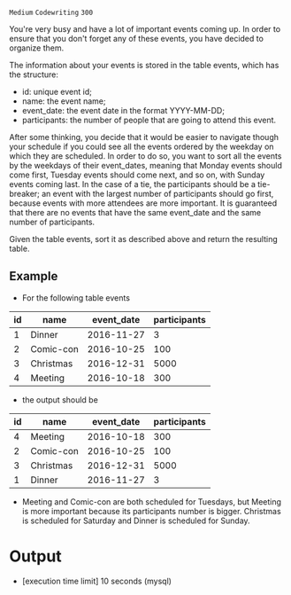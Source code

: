 `Medium`	`Codewriting` 	`300`

You're very busy and have a lot of important events coming up. In order to ensure that you don't forget any of these events, you have decided to organize them.

The information about your events is stored in the table events, which has the structure:

- id: unique event id;
- name: the event name;
- event_date: the event date in the format YYYY-MM-DD;
- participants: the number of people that are going to attend this event.

After some thinking, you decide that it would be easier to navigate though your schedule if you could see all the events ordered by the weekday on which they are scheduled. In order to do so, you want to sort all the events by the weekdays of their event_dates, meaning that Monday events should come first, Tuesday events should come next, and so on, with Sunday events coming last. In the case of a tie, the participants should be a tie-breaker; an event with the largest number of participants should go first, because events with more attendees are more important. It is guaranteed that there are no events that have the same event_date and the same number of participants.

Given the table events, sort it as described above and return the resulting table.

## Example

- For the following table events

| id  | name      | event_date | participants |
|-----|-----------|------------|--------------|
| 1   | Dinner    | 2016-11-27 | 3            |
| 2   | Comic-con | 2016-10-25 | 100          |
| 3   | Christmas | 2016-12-31 | 5000         |
| 4   | Meeting   | 2016-10-18 | 300          |

- the output should be

| id   | name      | event_date | participants |
|------|-----------|------------|--------------|
| 4    | Meeting   | 2016-10-18 | 300          |
| 2    | Comic-con | 2016-10-25 | 100          |
| 3    | Christmas | 2016-12-31 | 5000         |
| 1    | Dinner    | 2016-11-27 | 3            |

- Meeting and Comic-con are both scheduled for Tuesdays, but Meeting is more important because its participants number is bigger. Christmas is scheduled for Saturday and Dinner is scheduled for Sunday.

# Output
- [execution time limit] 10 seconds (mysql)

